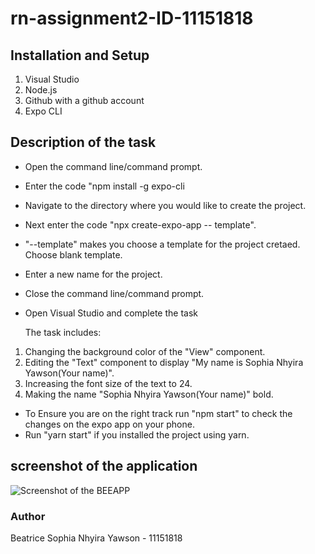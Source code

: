 # rn-assignment2-ID-11151818

## Installation and Setup

1. Visual Studio
2. Node.js
3. Github with a github account
4. Expo CLI

## Description of the task

- Open the command line/command prompt.
- Enter the code "npm install  -g expo-cli
- Navigate to the directory where you would like to create the project.
- Next enter the code "npx create-expo-app -- template".
- "--template" makes you choose a template for the project cretaed. Choose blank template.
- Enter a new name for the project.
- Close the command line/command prompt.
- Open Visual Studio and complete the task

  The task includes:

1. Changing the background color of the "View" component.
2. Editing the "Text" component to display "My name is Sophia Nhyira Yawson(Your name)".
3. Increasing the font size of the text to 24.
4. Making the name "Sophia Nhyira Yawson(Your name)" bold.

- To Ensure you are on the right track run "npm start" to check the changes on the expo app on your phone.
- Run "yarn start" if you installed the project using yarn.

## screenshot of the application

![Screenshot of the BEEAPP ](rn-assignment2-ID-11151818/assets/App-screenshot.jpeg)

### Author

Beatrice Sophia Nhyira Yawson - 11151818
